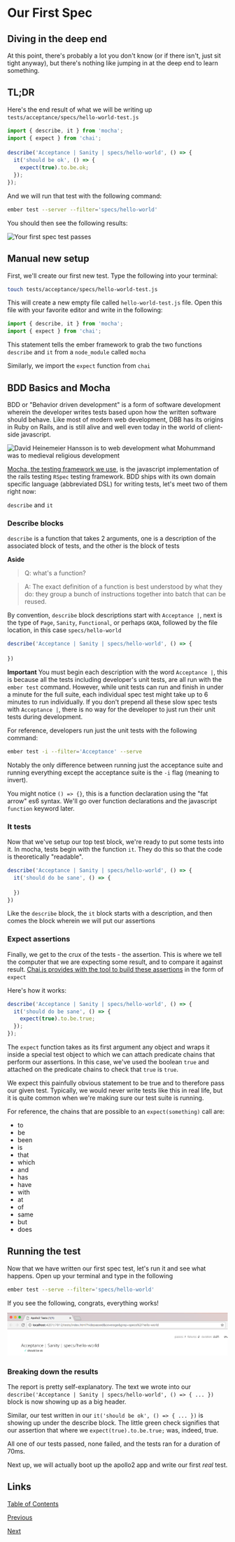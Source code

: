 # Our First Spec

## Diving in the deep end

At this point, there's probably a lot you don't know (or if there isn't, just sit tight anyway), but there's nothing like jumping in at the deep end to learn something.

## TL;DR

Here's the end result of what we will be writing up `tests/acceptance/specs/hello-world-test.js`

```javascript
import { describe, it } from 'mocha';
import { expect } from 'chai';

describe('Acceptance | Sanity | specs/hello-world', () => {
  it('should be ok', () => {
    expect(true).to.be.ok;
  });
});
```

And we will run that test with the following command:

```zsh
ember test --server --filter='specs/hello-world'
```

You should then see the following results:

![Your first spec test passes](https://gist.github.com/foxnewsnetwork/ea10218f33686a0767e41d1df2070149/raw/8fa4425e9e4c8207d80c074cd713898ac3d60a11/02-tldr-results.png)

## Manual new setup

First, we'll create our first new test. Type the following into your terminal:

```zsh
touch tests/acceptance/specs/hello-world-test.js
```

This will create a new empty file called `hello-world-test.js` file. Open this file with your favorite editor and write in the following:

```javascript
import { describe, it } from 'mocha';
import { expect } from 'chai';
```

This statement tells the ember framework to grab the two functions `describe` and `it` from a `node_module` called `mocha`

Similarly, we import the `expect` function from `chai`

## BDD Basics and Mocha

BDD or "Behavior driven development" is a form of software development wherein the developer writes tests based upon how the written software should behave. Like most of modern web development, DBB has its origins in Ruby on Rails, and is still alive and well even today in the world of client-side javascript.

![David Heinemeier Hansson is to web development what Mohummand was to medieval religious development](https://gist.github.com/foxnewsnetwork/ea10218f33686a0767e41d1df2070149/raw/8fa4425e9e4c8207d80c074cd713898ac3d60a11/02-dhh-at-rails-conf.png)

 [Mocha, the testing framework we use](https://mochajs.org/), is the javascript implementation of the rails testing `RSpec` testing framework. BDD ships with its own domain specific language (abbreviated DSL) for writing tests, let's meet two of them right now:

 `describe` and `it`

### Describe blocks
`describe` is a function that takes 2 arguments, one is a description of the associated block of tests, and the other is the block of tests

**Aside**
>Q: what's a function?

>A: The exact definition of a function is best understood by what they do: they group a bunch of instructions together into batch that can be reused.

By convention, `describe` block descriptions start with `Acceptance |`, next is the type of `Page`, `Sanity`, `Functional`, or perhaps `GKQA`, followed by the file location, in this case `specs/hello-world`

```javascript
describe('Acceptance | Sanity | specs/hello-world', () => {

})
```

**Important**
You must begin each description with the word `Acceptance |`, this is because all the tests including developer's unit tests, are all run with the `ember test` command. However, while unit tests can run and finish in under a minute for the full suite, each individual spec test might take up to 6 minutes to run individually. If you don't prepend all these slow spec tests with `Acceptance |`, there is no way for the developer to just run their unit tests during development.

For reference, developers run just the unit tests with the following command:

```zsh
ember test -i --filter='Acceptance' --serve
```

Notably the only difference between running just the acceptance suite and running everything except the acceptance suite is the `-i` flag (meaning to invert).

You might notice `() => {}`, this is a function declaration using the "fat arrow" es6 syntax. We'll go over function declarations and the javascript `function` keyword later.

### It tests
Now that we've setup our top test block, we're ready to put some tests into it. In mocha, tests begin with the function `it`. They do this so that the code is theoretically "readable".

```javascript
describe('Acceptance | Sanity | specs/hello-world', () => {
  it('should do be sane', () => {

  })
})
```

Like the `describe` block, the `it` block starts with a description, and then comes the block wherein we will put our assertions

### Expect assertions

Finally, we get to the crux of the tests - the assertion. This is where we tell the computer that we are expecting some result, and to compare it against result. [Chai.js provides with the tool to build these assertions](http://chaijs.com/api/bdd/) in the form of `expect`

Here's how it works:

```javascript
describe('Acceptance | Sanity | specs/hello-world', () => {
  it('should do be sane', () => {
    expect(true).to.be.true;
  });
});
```

The `expect` function takes as its first argument any object and wraps it inside a special test object to which we can attach predicate chains that perform our assertions. In this case, we've used the boolean `true` and attached on the predicate chains to check that `true` is `true`.

We expect this painfully obvious statement to be true and to therefore pass our given test. Typically, we would never write tests like this in real life, but it is quite common when we're making sure our test suite is running.

For reference, the chains that are possible to an `expect(something)` call are:

- to
- be
- been
- is
- that
- which
- and
- has
- have
- with
- at
- of
- same
- but
- does


## Running the test

Now that we have written our first spec test, let's run it and see what happens. Open up your terminal and type in the following

```zsh
ember test --serve --filter='specs/hello-world'
```

If you see the following, congrats, everything works!

![expected results in your browser](/images/our-first-spec/expected-results.png)

### Breaking down the results

The report is pretty self-explanatory. The text we wrote into our `describe('Acceptance | Sanity | specs/hello-world', () => { ... })` block is now showing up as a big header.

Similar, our test written in our `it('should be ok', () => { ... })` is showing up under the describe block. The little green check signifies that our assertion that where we `expect(true).to.be.true;` was, indeed, true.

All one of our tests passed, none failed, and the tests ran for a duration of 70ms.

Next up, we will actually boot up the apollo2 app and write our first *real* test.

## Links
[Table of Contents](/)

[Previous](/getting-started)

[Next](/booting-the-app)
